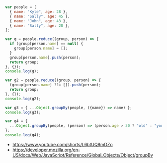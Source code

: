```javascript
var people = [
  { name: "Kyle", age: 28 },
  { name: "Sally", age: 45 },
  { name: "John", age: 43 },
  { name: "Sally", age: 28 },
];

var g = people.reduce((group, person) => {
  if (group[person.name] == null) {
    group[person.name] = [];
  }
  group[person.name].push(person);
  return group;
}, {});
console.log(g);

var g2 = people.reduce((group, person) => {
  (group[person.name] ??= []).push(person);
  return group;
}, {});
console.log(g2);

var g3 = { ...Object.groupBy(people, ({name}) => name) };
console.log(g3);

var g4 = {
  ...Object.groupBy(people, (person) => (person.age > 30 ? "old" : "young")),
};
console.log(g4);
```

- <https://www.youtube.com/shorts/L6btUQ8mDZo>
- <https://developer.mozilla.org/en-US/docs/Web/JavaScript/Reference/Global_Objects/Object/groupBy>
